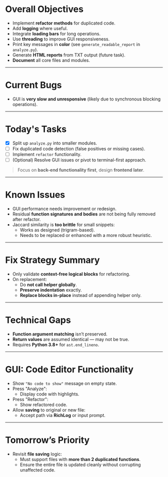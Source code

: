 # Overall Objectives
- Implement **refactor methods** for duplicated code.
- Add **logging** where useful.
- Integrate **loading bars** for long operations.
- Use **threading** to improve GUI responsiveness.
- Print key messages in **color** (see `generate_readable_report` in `analyze.py`).
- Generate **HTML reports** from TXT output (future task).
- **Document** all core files and modules.

---

# Current Bugs
- GUI is **very slow and unresponsive** (likely due to synchronous blocking operations).

---

# Today's Tasks
- [x] Split up `analyze.py` into smaller modules.
- [ ] Fix duplicated code detection (false positives or missing cases).
- [ ] Implement `refactor` functionality.
- [ ] (Optional) Resolve GUI issues or pivot to terminal-first approach.

> Focus on **back-end functionality first**, design **frontend later**.

---

# Known Issues
- GUI performance needs improvement or redesign.
- Residual **function signatures and bodies** are not being fully removed after refactor.
- Jaccard similarity is **too brittle** for small snippets:
  - Works as designed (trigram-based).
  - Needs to be replaced or enhanced with a more robust heuristic.

---

# Fix Strategy Summary
- Only validate **context-free logical blocks** for refactoring.
- On replacement:
  - Do **not call helper globally**.
  - **Preserve indentation** exactly.
  - **Replace blocks in-place** instead of appending helper only.

---

# Technical Gaps
- **Function argument matching** isn’t preserved.
- **Return values** are assumed identical — may not be true.
- Requires **Python 3.8+** for `ast.end_lineno`.

---

# GUI: Code Editor Functionality
- Show `"No code to show"` message on empty state.
- Press "Analyze":
  - Display code with highlights.
- Press "Refactor":
  - Show refactored code.
- Allow **saving** to original or new file:
  - Accept path via **RichLog** or input prompt.

---

# Tomorrow’s Priority
- Revisit **file saving** logic:
  - Must support files with **more than 2 duplicated functions**.
  - Ensure the entire file is updated cleanly without corrupting unaffected code.